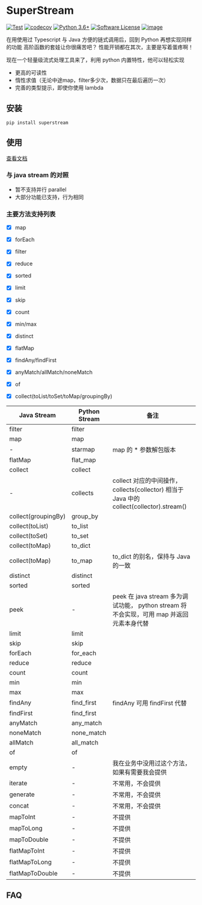 # SuperStream

[![Test](https://github.com/Shimada666/super-stream/actions/workflows/main.yml/badge.svg)](https://github.com/Shimada666/super-stream/actions/workflows/main.yml)
[![codecov](https://codecov.io/gh/Shimada666/python-stream/branch/master/graph/badge.svg)](https://codecov.io/gh/Shimada666/super-stream)
[![Python 3.6+](https://img.shields.io/badge/python-3.6+-blue.svg)](https://www.python.org/downloads/release/python-360/)
[![Software License](https://img.shields.io/badge/license-MIT-brightgreen.svg)](LICENSE)
[![image](https://img.shields.io/pypi/v/superstream.svg?style=flat)](https://pypi.python.org/pypi/superstream)

在用使用过 Typescript 与 Java 方便的链式调用后，回到 Python 再想实现同样的功能
高阶函数的套娃让你很痛苦吧？
性能开销都在其次，主要是写着蛋疼啊！

现在一个轻量级流式处理工具来了，利用 python 内置特性，他可以轻松实现

* 更高的可读性
* 惰性求值（无论中途map，filter多少次，数据只在最后遍历一次）
* 完善的类型提示，即使你使用 lambda

## 安装

```shell
pip install superstream
```

## 使用
[查看文档](https://shimada666.github.io/super-stream/) 

### 与 java stream 的对照

* 暂不支持并行 parallel
* 大部分功能已支持，行为相同

### 主要方法支持列表

- [X]  map
- [X]  forEach
- [X]  filter
- [X]  reduce
- [X]  sorted
- [X]  limit
- [X]  skip
- [X]  count
- [X]  min/max
- [X]  distinct
- [X]  flatMap
- [X]  findAny/findFirst
- [X]  anyMatch/allMatch/noneMatch
- [X]  of
- [X]  collect(toList/toSet/toMap/groupingBy)


| Java Stream         | Python Stream | 备注                                                                                     |
| ------------------- | ------------- | ---------------------------------------------------------------------------------------- |
| filter              | filter        |                                                                                          |
| map                 | map           |                                                                                          |
| -                   | starmap       | map 的 \* 参数解包版本                                                                   |
| flatMap             | flat_map      |                                                                                          |
| collect             | collect       |                                                                                          |
| -                   | collects      | collect 对应的中间操作，collects(collector) 相当于 Java 中的 collect(collector).stream() |
| collect(groupingBy) | group_by      |                                                                                          |
| collect(toList)     | to_list       |                                                                                          |
| collect(toSet)      | to_set        |                                                                                          |
| collect(toMap)      | to_dict       |                                                                                          |
| collect(toMap)      | to_map        | to_dict 的别名，保持与 Java 的一致                                                       |
| distinct            | distinct      |                                                                                          |
| sorted              | sorted        |                                                                                          |
| peek                | -             | peek 在 java stream 多为调试功能， python stream 将不会实现，可用 map 并返回元素本身代替 |
| limit               | limit         |                                                                                          |
| skip                | skip          |                                                                                          |
| forEach             | for_each      |                                                                                          |
| reduce              | reduce        |                                                                                          |
| count               | count         |                                                                                          |
| min                 | min           |                                                                                          |
| max                 | max           |                                                                                          |
| findAny             | find_first    | findAny 可用 findFirst 代替                                                              |
| findFirst           | find_first    |                                                                                          |
| anyMatch            | any_match     |                                                                                          |
| noneMatch           | none_match    |                                                                                          |
| allMatch            | all_match     |                                                                                          |
| of                  | of            |                                                                                          |
| empty               | -             | 我在业务中没用过这个方法，如果有需要我会提供                                             |
| iterate             | -             | 不常用，不会提供                                                                         |
| generate            | -             | 不常用，不会提供                                                                         |
| concat              | -             | 不常用，不会提供                                                                         |
| mapToInt            | -             | 不提供                                                                                   |
| mapToLong           | -             | 不提供                                                                                   |
| mapToDouble         | -             | 不提供                                                                                   |
| flatMapToInt        | -             | 不提供                                                                                   |
| flatMapToLong       | -             | 不提供                                                                                   |
| flatMapToDouble     | -             | 不提供                                                                                   |

## FAQ
